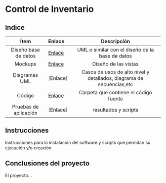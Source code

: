 # Control de Inventario

## Indice

| Ítem | Enlace | Descripción  |
|:----:|:-------|:------------:|
| Diseño base de datos | [Enlace](https://github.com/cesar20340/Repositorio/blob/master/c_stock.sql/) | UML o similar con el diseño de la base de datos|
| Mockups | [Enlace](https://github.com/ngunsu/ejemplo_taller/blob/master/mockups/) | Diseño de las vistas|
| Diagramas UML| [Enlace] |Casos de usos de alto nivel y detallados, diagrama de secuencias,etc|
| Código | [Enlace](https://github.com/cesar20340/Repositorio/tree/master/Codigo_Control%20de%20Inventario/c_stock) | Carpeta que contiene el código fuente|
| Pruebas de aplicación| [Enlace]|resultados y scripts|

## Instrucciones

Instrucciones para la instalación del software y scripts que permitan su ejecución y/o creación

## Conclusiones del proyecto

El proyecto...
